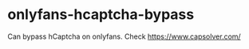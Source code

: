 # onlyfans-hcaptcha-bypass
Can bypass hCaptcha on onlyfans. Check https://www.capsolver.com/ 



































